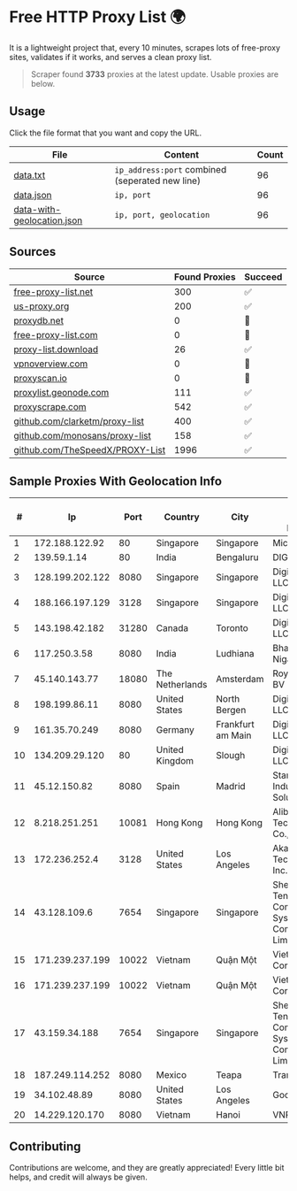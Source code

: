 
# Free HTTP Proxy List 🌍

It is a lightweight project that, every 10 minutes, scrapes lots of free-proxy sites, validates if it works, and serves a clean proxy list.


> Scraper found **3733** proxies at the latest update. Usable proxies are below.

## Usage

Click the file format that you want and copy the URL.


|File|Content|Count|
|----|-------|-----|
|[data.txt](https://raw.githubusercontent.com/themiralay/Proxy-List-World/master/data.txt)|`ip_address:port` combined (seperated new line)|96|
|[data.json](https://raw.githubusercontent.com/themiralay/Proxy-List-World/master/data.json)|`ip, port`|96|
|[data-with-geolocation.json](https://raw.githubusercontent.com/themiralay/Proxy-List-World/master/data-with-geolocation.json)|`ip, port, geolocation`|96|

## Sources

|Source|Found Proxies|Succeed|
|------|-------------|-------|
|[free-proxy-list.net](https://free-proxy-list.net)|300|✅|
|[us-proxy.org](https://www.us-proxy.org)|200|✅|
|[proxydb.net](http://proxydb.net)|0|🚫|
|[free-proxy-list.com](https://free-proxy-list.com/?page=&port=&type%5B%5D=http&type%5B%5D=https&up_time=0&search=Search)|0|🚫|
|[proxy-list.download](https://www.proxy-list.download/HTTP)|26|✅|
|[vpnoverview.com](https://vpnoverview.com/privacy/anonymous-browsing/free-proxy-servers)|0|🚫|
|[proxyscan.io](https://www.proxyscan.io)|0|🚫|
|[proxylist.geonode.com](https://proxylist.geonode.com/api/proxy-list?limit=300&page=1&sort_by=lastChecked&sort_type=desc&protocols=http,https)|111|✅|
|[proxyscrape.com](https://api.proxyscrape.com/v2/?request=displayproxies&protocol=http&timeout=10000&country=all&ssl=all&anonymity=all)|542|✅|
|[github.com/clarketm/proxy-list](https://raw.githubusercontent.com/clarketm/proxy-list/master/proxy-list-raw.txt)|400|✅|
|[github.com/monosans/proxy-list](https://raw.githubusercontent.com/monosans/proxy-list/main/proxies/http.txt)|158|✅|
|[github.com/TheSpeedX/PROXY-List](https://raw.githubusercontent.com/TheSpeedX/PROXY-List/master/http.txt)|1996|✅|


## Sample Proxies With Geolocation Info

|#|Ip|Port|Country|City|Internet Service Provider|
|-|--|----|-------|----|-------------------------|
|1|172.188.122.92|80|Singapore|Singapore|Microsoft|
|2|139.59.1.14|80|India|Bengaluru|DIGITALOCEAN|
|3|128.199.202.122|8080|Singapore|Singapore|DigitalOcean, LLC|
|4|188.166.197.129|3128|Singapore|Singapore|DigitalOcean, LLC|
|5|143.198.42.182|31280|Canada|Toronto|DigitalOcean, LLC|
|6|117.250.3.58|8080|India|Ludhiana|Bharat Sanchar Nigam Ltd|
|7|45.140.143.77|18080|The Netherlands|Amsterdam|RoyaleHosting BV|
|8|198.199.86.11|8080|United States|North Bergen|DigitalOcean, LLC|
|9|161.35.70.249|8080|Germany|Frankfurt am Main|DigitalOcean, LLC|
|10|134.209.29.120|80|United Kingdom|Slough|DigitalOcean, LLC|
|11|45.12.150.82|8080|Spain|Madrid|Stark Industries Solutions LTD|
|12|8.218.251.251|10081|Hong Kong|Hong Kong|Alibaba (US) Technology Co., Ltd.|
|13|172.236.252.4|3128|United States|Los Angeles|Akamai Technologies, Inc.|
|14|43.128.109.6|7654|Singapore|Singapore|Shenzhen Tencent Computer Systems Company Limited|
|15|171.239.237.199|10022|Vietnam|Quận Một|Viettel Corporation|
|16|171.239.237.199|10022|Vietnam|Quận Một|Viettel Corporation|
|17|43.159.34.188|7654|Singapore|Singapore|Shenzhen Tencent Computer Systems Company Limited|
|18|187.249.114.252|8080|Mexico|Teapa|Transtelco Inc|
|19|34.102.48.89|8080|United States|Los Angeles|Google LLC|
|20|14.229.120.170|8080|Vietnam|Hanoi|VNPT|



## Contributing

Contributions are welcome, and they are greatly appreciated! Every
little bit helps, and credit will always be given.


